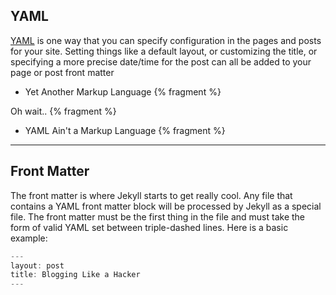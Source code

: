## YAML

[YAML](https://yaml.com/) is one way that you can specify configuration in the pages and posts for your site. Setting things like a default layout, or customizing the title, or specifying a more precise date/time for the post can all be added to your page or post front matter

- Yet Another Markup Language {% fragment %}

Oh wait.. {% fragment %}

- YAML Ain't a Markup Language {% fragment %}

---

## Front Matter

The front matter is where Jekyll starts to get really cool. Any file that contains a YAML front matter block will be processed by Jekyll as a special file.
The front matter must be the first thing in the file and must take the form of valid YAML set between triple-dashed lines. Here is a basic example:

```js
---
layout: post
title: Blogging Like a Hacker
---
```
